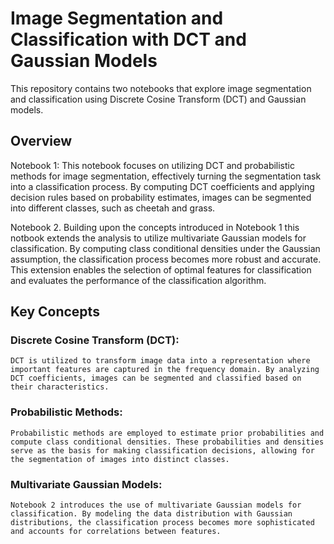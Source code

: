 # Image Segmentation and Classification with DCT and Gaussian Models

This repository contains two notebooks that explore image segmentation and classification using Discrete Cosine Transform (DCT) and Gaussian models.

## Overview

Notebook 1: This notebook focuses on utilizing DCT and probabilistic methods for image segmentation, effectively turning the segmentation task into a classification process. By computing DCT coefficients and applying decision rules based on probability estimates, images can be segmented into different classes, such as cheetah and grass.

Notebook 2. Building upon the concepts introduced in Notebook 1 this notbook extends the analysis to utilize multivariate Gaussian models for classification. By computing class conditional densities under the Gaussian assumption, the classification process becomes more robust and accurate. This extension enables the selection of optimal features for classification and evaluates the performance of the classification algorithm.

## Key Concepts

### Discrete Cosine Transform (DCT): 
    
    DCT is utilized to transform image data into a representation where important features are captured in the frequency domain. By analyzing DCT coefficients, images can be segmented and classified based on their characteristics.

### Probabilistic Methods: 
    
    Probabilistic methods are employed to estimate prior probabilities and compute class conditional densities. These probabilities and densities serve as the basis for making classification decisions, allowing for the segmentation of images into distinct classes.

### Multivariate Gaussian Models:
    
    Notebook 2 introduces the use of multivariate Gaussian models for classification. By modeling the data distribution with Gaussian distributions, the classification process becomes more sophisticated and accounts for correlations between features.
